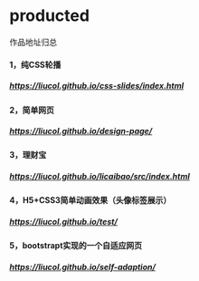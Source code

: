 # producted
作品地址归总
#### 1，纯CSS轮播
##### https://liucol.github.io/css-slides/index.html
#### 2，简单网页
##### https://liucol.github.io/design-page/
#### 3，理财宝
##### https://liucol.github.io/licaibao/src/index.html
#### 4，H5+CSS3简单动画效果（头像标签展示）
##### https://liucol.github.io/test/
#### 5，bootstrapt实现的一个自适应网页
##### https://liucol.github.io/self-adaption/
